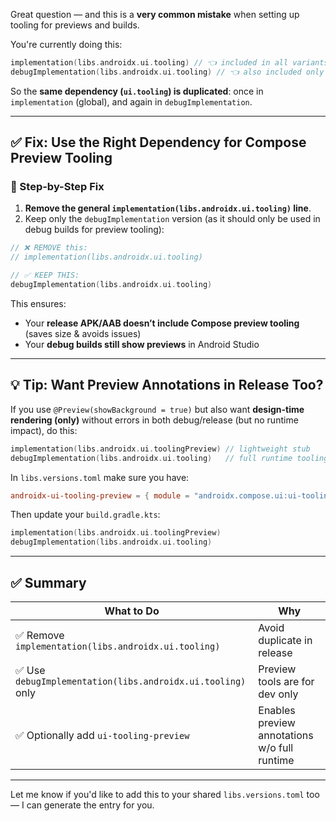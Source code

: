 Great question — and this is a **very common mistake** when setting up tooling for previews and builds.

You're currently doing this:

```kotlin
implementation(libs.androidx.ui.tooling) // 👈 included in all variants
debugImplementation(libs.androidx.ui.tooling) // 👈 also included only in debug
```

So the **same dependency (`ui.tooling`) is duplicated**: once in `implementation` (global), and again in `debugImplementation`.

---

## ✅ Fix: Use the Right Dependency for Compose Preview Tooling

### 🔧 Step-by-Step Fix

1. **Remove the general `implementation(libs.androidx.ui.tooling)` line**.
2. Keep only the `debugImplementation` version (as it should only be used in debug builds for preview tooling):

```kotlin
// ❌ REMOVE this:
// implementation(libs.androidx.ui.tooling)

// ✅ KEEP THIS:
debugImplementation(libs.androidx.ui.tooling)
```

This ensures:
- Your **release APK/AAB doesn’t include Compose preview tooling** (saves size & avoids issues)
- Your **debug builds still show previews** in Android Studio

---

## 💡 Tip: Want Preview Annotations in Release Too?

If you use `@Preview(showBackground = true)` but also want **design-time rendering (only)** without errors in both debug/release (but no runtime impact), do this:

```kotlin
implementation(libs.androidx.ui.toolingPreview) // lightweight stub
debugImplementation(libs.androidx.ui.tooling)   // full runtime tooling
```

In `libs.versions.toml` make sure you have:

```toml
androidx-ui-tooling-preview = { module = "androidx.compose.ui:ui-tooling-preview" }
```

Then update your `build.gradle.kts`:

```kotlin
implementation(libs.androidx.ui.toolingPreview)
debugImplementation(libs.androidx.ui.tooling)
```

---

## ✅ Summary

| What to Do | Why |
|------------|-----|
| ✅ Remove `implementation(libs.androidx.ui.tooling)` | Avoid duplicate in release |
| ✅ Use `debugImplementation(libs.androidx.ui.tooling)` only | Preview tools are for dev only |
| ✅ Optionally add `ui-tooling-preview` | Enables preview annotations w/o full runtime |

---

Let me know if you'd like to add this to your shared `libs.versions.toml` too — I can generate the entry for you.